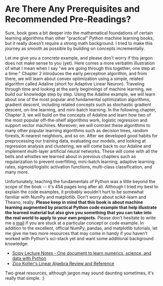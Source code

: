 # Are There Any Prerequisites and Recommended Pre-Readings?


Sure, book goes a bit deeper into the mathematical foundations of certain learning algorithms than other "practical" Python machine learning books, but it really doesn't require a strong math background. I tried to make this journey as smooth as possible by building on concepts incrementally.


Let me give you a concrete example, and please don't worry if this jargon does not make sense to you (yet). Here comes a more verbatim illustration of what I mean when I say "we are going through this together, one step at a time:" Chapter 2 introduces the early perceptron algorithm, and from there, we will learn about convex optimization using a simple, related algorithm called Adaline (short for Adaptive Linear Neuron). Traveling through time and looking at the early beginnings of machine learning, we build our knowledge step by step. Using the Adaline example, we will learn about one of the most popular and fundamental optimization algorithms, gradient descent, including related concepts such as stochastic gradient descent, on-line learning, and mini-batch learning. In the following chapter, Chapter 3, we will build on the concepts of Adaline and learn how two of the most popular off-the-shelf algorithms work, logistic regression and support vector machines. Moreover, we will contrast these algorithms to many other popular learning algorithms such as decision trees, random forests, K-nearest neighbors, and so on. After we developed good habits for preprocessing our training data, evaluating our models, and looking at regression analysis and clustering, we will come back to our Adaline and implement multi-layer artificial neural networks. These will come with all the bells and whistles we learned about in previous chapters such as regularization to prevent overfitting, mini-batch learning, adaptive learning rates, sigmoid/logistic activation functions, multi-class classification, and many more.


Unfortunately, teaching the fundamentals of Python was a little beyond the scope of the book -- it's 454 pages long after all. Although I tried my best to explain the code examples, it probably wouldn't hurt to be somewhat familiar with NumPy and matplotlib. Don't worry about scikit-learn and Theano, really.
**Please keep in mind that this book is about machine learning augmented by practical Python code example that help illustrate the learned material but also give you something that you can take into the real world to apply to your own projects.**
Please don't hesitate to write me a [mail](mailto:mail@sebastianraschka.com) if you are stuck at a particular concept or code example. In addition to the excellent, official NumPy, pandas, and matplotlib tutorials, let me give me two more resources that may come in handy if you haven't worked with Python's sci-stack yet and want some additional background knowledge:


- [Scipy Lecture Notes - One document to learn numerics, science, and data with Python](http://www.scipy-lectures.org)
- [Zico Kolter's Linear Algebra Review and Reference](http://cs229.stanford.edu/section/cs229-linalg.pdf)


Two great resources, although jargon may sound daunting sometimes, it's really that simple. :)   
